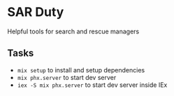 # SAR Duty

Helpful tools for search and rescue managers

## Tasks

* `mix setup` to install and setup dependencies
* `mix phx.server` to start dev server
* `iex -S mix phx.server` to start dev server inside IEx
